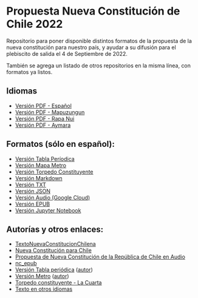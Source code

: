 # Propuesta Nueva Constitución de Chile 2022

Repositorio para poner disponible distintos formatos de la propuesta de la nueva constitución para nuestro país, y ayudar a su difusión para el plebiscito de salida el 4 de Septiembre de 2022.

También se agrega un listado de otros repositorios en la misma línea, con formatos ya listos.

## Idiomas
- [Versión PDF - Español](Texto-Definitivo-CPR-2022-Tapas.pdf)
- [Versión PDF - Mapuzungun](Texto-constitucional_Mapuzugun.pdf)
- [Versión PDF - Rapa Nui](Texto-constitucional_Rapa-Nui.pdf)
- [Versión PDF - Aymara](Texto-constitucional_Aymara.pdf)

## Formatos (sólo en español):
- [Versión Tabla Períodica](Tabla_Constitucional_Completa.png)
- [Versión Mapa Metro](metro_nueva_constitucion.png)
- [Versión Torpedo Constituyente](Torpedo+Constituyente.pdf)
- [Versión Markdown](https://sigloasesino.notion.site/sigloasesino/Propuesta-de-Constituci-n-Pol-tica-de-la-Rep-blica-de-Chile-7f608bbaa95244408fd96f20bfd15981)
- [Versión TXT](Propuesta.txt)
- [Versión JSON](Propuesta.json)
- [Versión Audio (Google Cloud)](https://github.com/rmaureira/audiopropuesta)
- [Versión EPUB](https://github.com/bicubico/nc_epub)
- [Versión Jupyter Notebook](https://github.com/lnds/TextoNuevaConstitucionChilena)

## Autorías y otros enlaces:
- [TextoNuevaConstitucionChilena](https://github.com/lnds/TextoNuevaConstitucionChilena)
- [Nueva Constitución para Chile](https://github.com/fguinez/nueva-constitucion)
- [Propuesta de Nueva Constitución de la República de Chile en Audio](https://github.com/rmaureira/audiopropuesta)
- [nc_epub](https://github.com/bicubico/nc_epub)
- [Versión Tabla periódica](https://drive.google.com/drive/folders/1rAeiTXek4t73HN5xlyTf36WXqAxe1Js_) ([autor](https://twitter.com/diegotherium))
- [Versión Metro](https://drive.google.com/drive/folders/15MxTCEiXJyfvOF9TGuDDVic4IqtR_-IF) ([autor](https://twitter.com/diegotherium))
- [Torpedo constituyente - La Cuarta](https://www.lacuarta.com/servicios/noticia/nueva-constitucion-el-resumen-que-chile-pedia/HWCTYXJLC5AOPFRG7WDGUFRX7E/)
- [Texto en otros idiomas](https://www.chileconvencion.cl/normas-aprobadas-pleno/)
